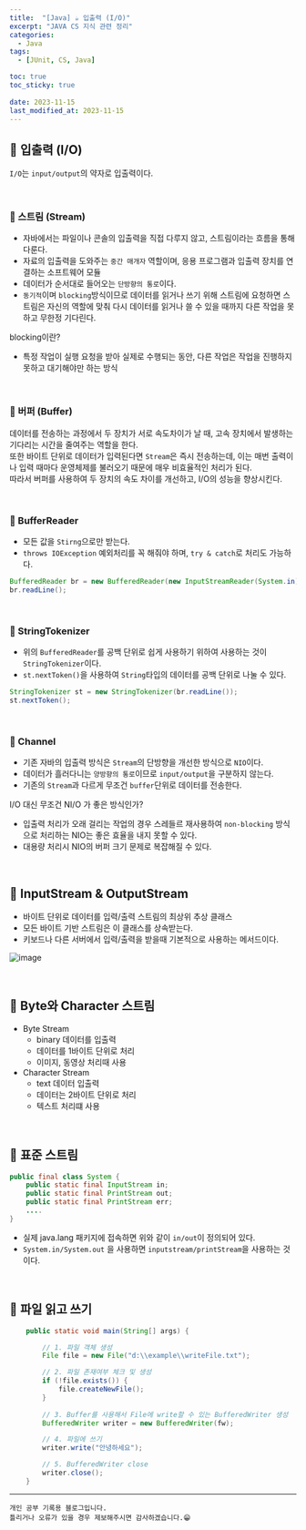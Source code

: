 ```yaml
---
title:  "[Java] ☕ 입출력 (I/O)"
excerpt: "JAVA CS 지식 관련 정리"
categories:
  - Java
tags:
  - [JUnit, CS, Java]

toc: true
toc_sticky: true
 
date: 2023-11-15
last_modified_at: 2023-11-15
---
```


## 📖 입출력 (I/O)

`I/O`는 `input/output`의 약자로 입출력이다.  

<br>

### 🍄 스트림 (Stream)

- 자바에서는 파일이나 콘솔의 입출력을 직접 다루지 않고, 스트림이라는 흐름을 통해 다룬다.  
- 자료의 입출력을 도와주는 `중간 매개자` 역할이며, 응용 프로그램과 입출력 장치를 연결하는 소프트웨어 모듈  
- 데이터가 순서대로 들어오는 `단방향의 통로`이다.
- `동기적`이며 `blocking`방식이므로 데이터를 읽거나 쓰기 위해 스트림에 요청하면 스트림은 자신의 역할에 맞춰 다시 데이터를 읽거나 쓸 수 있을 때까지 다른 작업을 못하고 무한정 기다린다.

<div class="notice--warning" markdown="1">
blocking이란?  

 - 특정 작업이 실행 요청을 받아 실제로 수행되는 동안, 다른 작업은 작업을 진행하지 못하고 대기해야만 하는 방식
</div>

<br>

### 🍄 버퍼 (Buffer)

데이터를 전송하는 과정에서 두 장치가 서로 속도차이가 날 때, 고속 장치에서 발생하는 기다리는 시간을 줄여주는 역할을 한다.  
또한 바이트 단위로 데이터가 입력된다면 `Stream`은 즉시 전송하는데, 이는 매번 출력이나 입력 때마다 운영체제를 불러오기 때문에 매우 비효율적인 처리가 된다.  
따라서 버퍼를 사용하여 두 장치의 속도 차이를 개선하고, I/O의 성능을 향상시킨다.  

<br>

### 🍄 BufferReader

- 모든 값을 `Stirng`으로만 받는다.  
- `throws IOException` 예외처리를 꼭 해줘야 하며, `try & catch`로 처리도 가능하다.

```java
BufferedReader br = new BufferedReader(new InputStreamReader(System.in));
br.readLine();
```

<br>

### 🍄 StringTokenizer

- 위의 `BufferedReader`를 공백 단위로 쉽게 사용하기 위하여 사용하는 것이 `StringTokenizer`이다.  
- `st.nextToken()`을 사용하여 `String`타입의 데이터를 공백 단위로 나눌 수 있다.  

```java
StringTokenizer st = new StringTokenizer(br.readLine());
st.nextToken();
```

<br>

### 🍄 Channel

- 기존 자바의 입출력 방식은 `Stream`의 단방향을 개선한 방식으로 `NIO`이다.  
- 데이터가 흘러다니는 `양방향의 통로`이므로 `input/output`을 구분하지 않는다.  
- 기존의 `Stream`과 다르게 무조건 `buffer`단위로 데이터를 전송한다.  

<div class="notice--warning" markdown="1">
I/O 대신 무조건 NI/O 가 좋은 방식인가?

 - 입출력 처리가 오래 걸리는 작업의 경우 스레들르 재사용하여 `non-blocking` 방식으로 처리하는 NIO는 좋은 효율을 내지 못할 수 있다.  
 - 대용량 처리시 NIO의 버퍼 크기 문제로 복잡해질 수 있다.  
</div>

<br>

## 📖 InputStream & OutputStream

- 바이트 단위로 데이터를 입력/출력 스트림의 최상위 추상 클래스
- 모든 바이트 기반 스트림은 이 클래스를 상속받는다.
- 키보드나 다른 서버에서 입력/출력을 받을때 기본적으로 사용하는 메서드이다.

![image](https://github.com/yyechan0602/yyechan0602.github.io/assets/37824506/867d16f1-f526-4a39-ae64-57401b01b3fe)

<br>

## 📖 Byte와 Character 스트림

- Byte Stream
  - binary 데이터를 입출력
  - 데이터를 1바이트 단위로 처리
  - 이미지, 동영상 처리때 사용
- Character Stream
  - text 데이터 입출력
  - 데이터는 2바이트 단위로 처리
  - 텍스트 처리떄 사용

<br>

## 📖 표준 스트림

```java
public final class System {
    public static final InputStream in;
    public static final PrintStream out;
    public static final PrintStream err;
    ....
}  
```

- 실제 java.lang 패키지에 접속하면 위와 같이 `in/out`이 정의되어 있다.  
- `System.in/System.out` 을 사용하면 `inputstream/printStream`을 사용하는 것이다.

<br>

## 📖 파일 읽고 쓰기

```java
    public static void main(String[] args) {

        // 1. 파일 객체 생성
        File file = new File("d:\\example\\writeFile.txt");

        // 2. 파일 존재여부 체크 및 생성
        if (!file.exists()) {
            file.createNewFile();
        }
        
        // 3. Buffer를 사용해서 File에 write할 수 있는 BufferedWriter 생성            FileWriter fw = new FileWriter(file);
        BufferedWriter writer = new BufferedWriter(fw);

        // 4. 파일에 쓰기
        writer.write("안녕하세요");

        // 5. BufferedWriter close
        writer.close();
    }
```

***
    개인 공부 기록용 블로그입니다.
    틀리거나 오류가 있을 경우 제보해주시면 감사하겠습니다.😁
